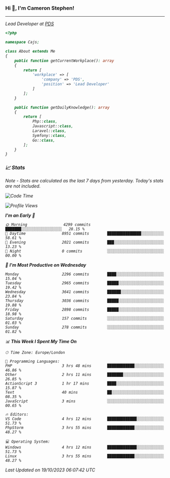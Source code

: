 ### Hi 👋, I'm Cameron Stephen!
<hr>
<p><em>Lead Developer at <a href="https://prindatasolutions.co.uk">PDS</a></p>


```php
<?php

namespace Cajs;

class About extends Me
{
    public function getCurrentWorkplace(): array
    {
        return [
            'workplace' => [
                'company' => 'PDS',
                'position' => 'Lead Developer'
            ]
        ];
    }

    public function getDailyKnowledge(): array
    {
        return [
            Php::class,
            Javascript::class,
            Laravel::class,
            Symfony::class,
            Go::class,
        ];
    }
}
```

### 📈 Stats
<p><em>Note - Stats are calculated as the last 7 days from yesterday. Today's stats are not included.</em></p>


<!--START_SECTION:waka-->
![Code Time](http://img.shields.io/badge/Code%20Time-3%2C594%20hrs%201%20min-blue)

![Profile Views](http://img.shields.io/badge/Profile%20Views-0-blue)

**I'm an Early 🐤** 

```text
🌞 Morning                4299 commits        ███████░░░░░░░░░░░░░░░░░░   28.15 % 
🌆 Daytime                8951 commits        ███████████████░░░░░░░░░░   58.61 % 
🌃 Evening                2021 commits        ███░░░░░░░░░░░░░░░░░░░░░░   13.23 % 
🌙 Night                  0 commits           ░░░░░░░░░░░░░░░░░░░░░░░░░   00.00 % 
```
📅 **I'm Most Productive on Wednesday** 

```text
Monday                   2296 commits        ████░░░░░░░░░░░░░░░░░░░░░   15.04 % 
Tuesday                  2965 commits        █████░░░░░░░░░░░░░░░░░░░░   19.42 % 
Wednesday                3641 commits        ██████░░░░░░░░░░░░░░░░░░░   23.84 % 
Thursday                 3036 commits        █████░░░░░░░░░░░░░░░░░░░░   19.88 % 
Friday                   2898 commits        █████░░░░░░░░░░░░░░░░░░░░   18.98 % 
Saturday                 157 commits         ░░░░░░░░░░░░░░░░░░░░░░░░░   01.03 % 
Sunday                   278 commits         ░░░░░░░░░░░░░░░░░░░░░░░░░   01.82 % 
```


📊 **This Week I Spent My Time On** 

```text
🕑︎ Time Zone: Europe/London

💬 Programming Languages: 
PHP                      3 hrs 48 mins       ████████████░░░░░░░░░░░░░   46.86 % 
Other                    2 hrs 11 mins       ███████░░░░░░░░░░░░░░░░░░   26.85 % 
ActionScript 3           1 hr 17 mins        ████░░░░░░░░░░░░░░░░░░░░░   15.87 % 
Text                     40 mins             ██░░░░░░░░░░░░░░░░░░░░░░░   08.35 % 
JavaScript               3 mins              ░░░░░░░░░░░░░░░░░░░░░░░░░   00.65 % 

🔥 Editors: 
VS Code                  4 hrs 12 mins       █████████████░░░░░░░░░░░░   51.73 % 
PhpStorm                 3 hrs 55 mins       ████████████░░░░░░░░░░░░░   48.27 % 

💻 Operating System: 
Windows                  4 hrs 12 mins       █████████████░░░░░░░░░░░░   51.73 % 
Linux                    3 hrs 55 mins       ████████████░░░░░░░░░░░░░   48.27 % 
```


 Last Updated on 19/10/2023 06:07:42 UTC
<!--END_SECTION:waka-->
